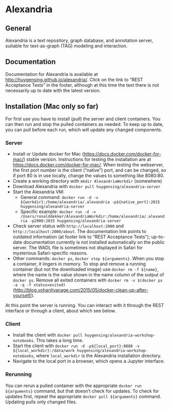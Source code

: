 # Alexandria

## General

Alexandria is a text repository, graph database, and annotation server, suitable for text-as-graph (TAG) modeling and interaction. 

## Documentation

Documentation for Alexandria is available at <http://huygensing.github.io/alexandria/>. Click on the link to “REST Acceptance Tests” in the footer, although at this time the text there is not necessarily up to date with the latest version.

## Installation (Mac only so far)

For first use you have to install (_pull_) the server and client containers. You can then run and stop the pulled containers as needed. To keep up to date, you can pull before each run, which will update any changed components.

### Server

* Install or Update docker for Mac (<https://docs.docker.com/docker-for-mac/>) stable version. Instructions for testing the installation are at <https://docs.docker.com/docker-for-mac/>. When testing the webserver, the first port number is the client (“native”) port, and can be changed, so if port 80 is in use locally, change the values to something like 8080:80.
* Create a working directory with `mkdir AlexandriaWorkdir` (somewhere)
* Download Alexandria with `docker pull huygensing/alexandria-server`
* Start the Alexandria VM:
	* General command: `docker run -d -v ${workdir}:/home/alexandria/.alexandria -p${native_port}:2015 huygensing/alexandria-server`
	* Specific example: `docker run -d -v /Users/ronalddekker/AlexandriaWorkdir:/home/alexandria/.alexandria -p2000:2015 huygensing/alexandria-server`
* Check server status with `http://localhost:2000` and `http://localhost:2000/about`. The documentation link points to outdated information (at footer link to “REST Acceptance Tests”); up-to-date documentation currently is not installed automatically on the public server. The WADL file is sometimes not displayed in Safari for mysterious Safari-specific reasons.
* Other commands: `docker ps`, `docker stop ${arguments}`. When you stop a container, it lingers in memory. To stop and remove a running container (but not the downloaded image) use `docker rm -f ${name}`, where the name is the value shown in the name column of the output of `docker ps`.  Remove all exited containers with `docker rm -v $(docker ps -a -q -f status=exited)` (<http://blog.yohanliyanage.com/2015/05/docker-clean-up-after-yourself/>).

At this point the server is running. You can interact with it through the REST interface or through a client, about which see below.

### Client

* Install the client with `docker pull huygensing/alexandria-workshop-notebooks`. This takes a long time.
* Start the client with `docker run -d -p${local_port}:8888 -v ${local_workdir}:/data/work huygensing/alexandria-workshop-notebooks`, where `local_workdir` is the Alexandria installation directory.
* Navigate to the local port in a browser, which opens a Jupyter interface.


### Rerunning

You can rerun a pulled container with the appropriate `docker run ${arguments}` command, but that doesn’t check for updates. To check for updates first, repeat the appropriate `docker pull ${arguments}` command. Updating pulls only changed files.
